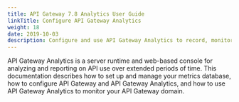```yaml
---
title: API Gateway 7.8 Analytics User Guide
linkTitle: Configure API Gateway Analytics
weight: 18
date: 2019-10-03
description: Configure and use API Gateway Analytics to record, monitor, and report on the history of message traffic between API Gateway instances and various services, remote hosts, and clients running in an API Gateway domain.
---
```


API Gateway Analytics is a server runtime and web-based console for analyzing and reporting on API use over extended periods of time. This documentation describes how to set up and manage your metrics database, how to configure API Gateway and API Gateway Analytics, and how to use API Gateway Analytics to monitor your API Gateway domain.
